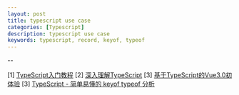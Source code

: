 ```yaml
---
layout: post
title: typescript use case
categories: [Typescript]
description: typescript use case
keywords: typescript, record, keyof, typeof
---
```



--

[1] [TypeScript入门教程](https://ts.xcatliu.com/basics/type-of-function.html)
[2] [深入理解TypeScript](https://jkchao.github.io/typescript-book-chinese/faqs/type-guards.html#%E4%B8%BA%E4%BB%80%E4%B9%88-x-instanceof-foo-%E4%B8%8D%E8%83%BD%E5%B0%86-x-%E7%9A%84%E7%B1%BB%E5%9E%8B%E7%BC%A9%E5%B0%8F%E8%87%B3-foo%EF%BC%9F)
[3] [基于TypeScript的Vue3.0初体验](https://juejin.cn/post/6883388734273191944#heading-38)
[3] [TypeScript - 简单易懂的 keyof typeof 分析](https://juejin.cn/post/7023238396931735583)
